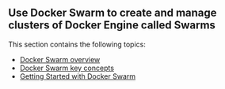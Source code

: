 <!--[metadata]>
+++
title = "Manage a Swarm (1.12 RC)"
description = "How to use Docker Swarm to create and manage Docker Engine clusters"
keywords = [" docker, documentation, developer, "]
[menu.main]
identifier = "engine_swarm"
parent = "engine_use"
weight = 0
advisory = "rc"
+++
<![end-metadata]-->


## Use Docker Swarm to create and manage clusters of Docker Engine called Swarms

This section contains the following topics:

* [Docker Swarm overview](index.md)
* [Docker Swarm key concepts](key-concepts.md)
* [Getting Started with Docker Swarm](swarm-tutorial/index.md)
